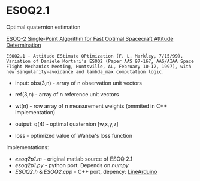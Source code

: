 ESOQ2.1
=======
Optimal quaternion estimation

[ESOQ-2 Single-Point Algorithm for Fast Optimal Spacecraft Attitude Determination](http://mortari.tamu.edu/Attitude-Estimation/J05.pdf "ESOQ2 Publication of Daniele Mortari")

    ESOQ2.1 - Attitude EStimate OPtimization (F. L. Markley, 7/15/99).
    Variation of Daniele Mortari's ESOQ2 (Paper AAS 97-167, AAS/AIAA Space Flight Mechanics Meeting, Huntsville, AL, February 10-12, 1997), with new singularity-avoidance and lambda_max computation logic.

* input: obs(3,n) - array of n observation unit vectors
* ref(3,n) - array of n reference unit vectors
* wt(n) - row array of n measurement weights (ommited in C++ implementation)

* output: q(4) - optimal quaternion [w,x,y,z]
* loss - optimized value of Wahba's loss function

Implementations:
* *esoq2p1.m* - original matlab source of ESOQ 2.1
* *esoq2p1.py* - python port. Depends on _numpy_
* *ESOQ2.h* & *ESOQ2.cpp* - C++ port, depency: [LineArduino](https://github.com/muzhig/linearduino "linear algebra library for arduino") 


